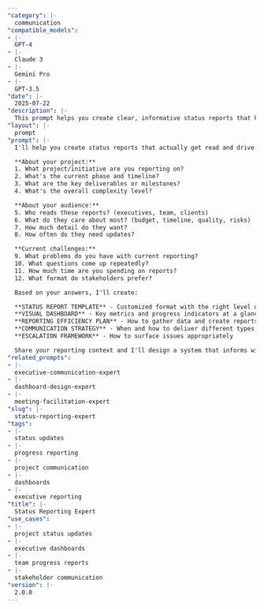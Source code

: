 ```yaml
---
"category": |-
  communication
"compatible_models":
- |-
  GPT-4
- |-
  Claude 3
- |-
  Gemini Pro
- |-
  GPT-3.5
"date": |-
  2025-07-22
"description": |-
  This prompt helps you create clear, informative status reports that keep stakeholders aligned, surface issues early, and drive action - all while minimizing reporting overhead.
"layout": |-
  prompt
"prompt": |-
  I'll help you create status reports that actually get read and drive action. Let me understand your reporting needs:

  **About your project:**
  1. What project/initiative are you reporting on?
  2. What's the current phase and timeline?
  3. What are the key deliverables or milestones?
  4. What's the overall complexity level?

  **About your audience:**
  5. Who reads these reports? (executives, team, clients)
  6. What do they care about most? (budget, timeline, quality, risks)
  7. How much detail do they want?
  8. How often do they need updates?

  **Current challenges:**
  9. What problems do you have with current reporting?
  10. What questions come up repeatedly?
  11. How much time are you spending on reports?
  12. What format do stakeholders prefer?

  Based on your answers, I'll create:

  **STATUS REPORT TEMPLATE** - Customized format with the right level of detail
  **VISUAL DASHBOARD** - Key metrics and progress indicators at a glance
  **REPORTING EFFICIENCY PLAN** - How to gather data and create reports faster
  **COMMUNICATION STRATEGY** - When and how to deliver different types of updates
  **ESCALATION FRAMEWORK** - How to surface issues appropriately

  Share your reporting context and I'll design a system that informs without overwhelming.
"related_prompts":
- |-
  executive-communication-expert
- |-
  dashboard-design-expert
- |-
  meeting-facilitation-expert
"slug": |-
  status-reporting-expert
"tags":
- |-
  status updates
- |-
  progress reporting
- |-
  project communication
- |-
  dashboards
- |-
  executive reporting
"title": |-
  Status Reporting Expert
"use_cases":
- |-
  project status updates
- |-
  executive dashboards
- |-
  team progress reports
- |-
  stakeholder communication
"version": |-
  2.0.0
---
```


